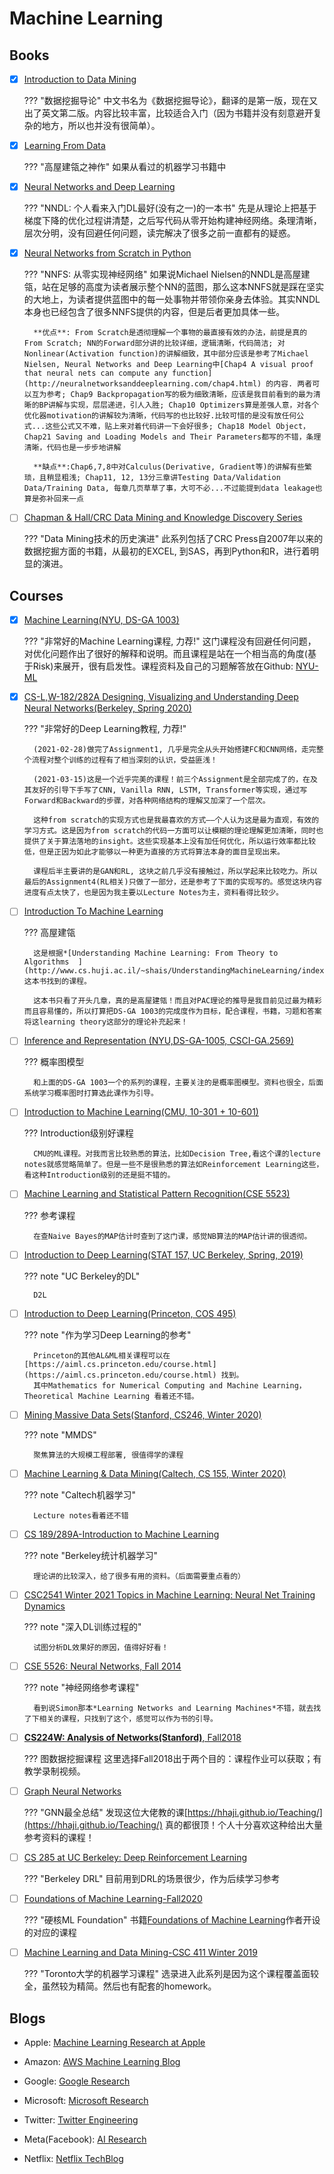# Machine Learning


## Books
- [x] [Introduction to Data Mining](https://www-users.cs.umn.edu/~kumar001/dmbook/index.php)

    ??? "数据挖掘导论"
        中文书名为《数据挖掘导论》，翻译的是第一版，现在又出了英文第二版。内容比较丰富，比较适合入门（因为书籍并没有刻意避开复杂的地方，所以也并没有很简单）。



- [x] [Learning From Data](https://work.caltech.edu/library/index.html)

    ??? "高屋建瓴之神作"
        如果从看过的机器学习书籍中

- [x] [Neural Networks and Deep Learning](http://neuralnetworksanddeeplearning.com/)

    ??? "NNDL: 个人看来入门DL最好(没有之一)的一本书"
         先是从理论上把基于梯度下降的优化过程讲清楚，之后写代码从零开始构建神经网络。条理清晰，层次分明，没有回避任何问题，读完解决了很多之前一直都有的疑惑。

- [x] [Neural Networks from Scratch in Python](https://nnfs.io/)

    ??? "NNFS: 从零实现神经网络"
        如果说Michael Nielsen的NNDL是高屋建瓴，站在足够的高度为读者展示整个NN的蓝图，那么这本NNFS就是踩在坚实的大地上，为读者提供蓝图中的每一处事物并带领你亲身去体验。其实NNDL本身也已经包含了很多NNFS提供的内容，但是后者更加具体一些。

        **优点**: From Scratch是透彻理解一个事物的最直接有效的办法，前提是真的From Scratch; NN的Forward部分讲的比较详细，逻辑清晰，代码简洁; 对Nonlinear(Activation function)的讲解细致，其中部分应该是参考了Michael Nielsen, Neural Networks and Deep Learning中[Chap4 A visual proof that neural nets can compute any function](http://neuralnetworksanddeeplearning.com/chap4.html) 的内容. 两者可以互为参考; Chap9 Backpropagation写的极为细致清晰，应该是我目前看到的最为清晰的BP讲解与实现，层层递进，引人入胜; Chap10 Optimizers算是差强人意，对各个优化器motivation的讲解较为清晰，代码写的也比较好.比较可惜的是没有放任何公式...这些公式又不难，贴上来对着代码讲一下会好很多; Chap18 Model Object， Chap21 Saving and Loading Models and Their Parameters都写的不错，条理清晰，代码也是一步步地讲解

        **缺点**:Chap6,7,8中对Calculus(Derivative, Gradient等)的讲解有些繁琐，且稍显粗浅; Chap11, 12, 13分三章讲Testing Data/Validation Data/Training Data, 每章几页草草了事，大可不必...不过能提到data leakage也算是弥补回来一点


- [ ] [Chapman & Hall/CRC Data Mining and Knowledge Discovery Series](https://www.crcpress.com/Chapman--HallCRC-Data-Mining-and-Knowledge-Discovery-Series/book-series/CHDAMINODIS?page=&order=pubdate&size=48&view=list&status=published,forthcoming)

    ??? "Data Mining技术的历史演进"
        此系列包括了CRC Press自2007年以来的数据挖掘方面的书籍，从最初的EXCEL, 到SAS，再到Python和R，进行着明显的演进。


## Courses
- [x] [Machine Learning(NYU, DS-GA 1003)](https://davidrosenberg.github.io/ml2019/#home)

    ??? "非常好的Machine Learning课程, 力荐!"
        这门课程没有回避任何问题，对优化问题作出了很好的解释和说明。而且课程是站在一个相当高的角度(基于Risk)来展开，很有启发性。课程资料及自己的习题解答放在Github: [NYU-ML](https://github.com/shenxiangzhuang/NYU-ML)

- [x] [CS-L,W-182/282A Designing, Visualizing and Understanding Deep Neural Networks(Berkeley, Spring 2020)](https://bcourses.berkeley.edu/courses/1487769/wiki)

    ??? "非常好的Deep Learning教程, 力荐!"

        (2021-02-28)做完了Assignment1, 几乎是完全从头开始搭建FC和CNN网络，走完整个流程对整个训练的过程有了相当深刻的认识，受益匪浅！

        (2021-03-15)这是一个近乎完美的课程！前三个Assignment是全部完成了的，在及其友好的引导下手写了CNN, Vanilla RNN, LSTM, Transformer等实现，通过写Forward和Backward的步骤，对各种网络结构的理解又加深了一个层次。

        这种from scratch的实现方式也是我最喜欢的方式——个人认为这是最为直观，有效的学习方式。这是因为from scratch的代码一方面可以让模糊的理论理解更加清晰，同时也提供了关于算法落地的insight。这些实现基本上没有加任何优化，所以运行效率都比较低，但是正因为如此才能够以一种更为直接的方式将算法本身的面目呈现出来。

        课程后半主要讲的是GAN和RL, 这块之前几乎没有接触过，所以学起来比较吃力。所以最后的Assignment4(RL相关)只做了一部分，还是参考了下面的实现写的。感觉这块内容进度有点太快了，也是因为我主要以Lecture Notes为主，资料看得比较少。


- [ ] [Introduction To Machine Learning](https://www.cs.huji.ac.il/~shais/IML2014.html)

    ??? 高屋建瓴

        这是根据*[Understanding Machine Learning: From Theory to Algorithms  ](http://www.cs.huji.ac.il/~shais/UnderstandingMachineLearning/index.html)*这本书找到的课程。

        这本书只看了开头几章，真的是高屋建瓴！而且对PAC理论的推导是我目前见过最为精彩而且容易懂的，所以打算把DS-GA 1003的完成度作为目标，配合课程，书籍，习题和答案将这learning theory这部分的理论补充起来！


- [ ] [Inference and Representation (NYU,DS-GA-1005, CSCI-GA.2569)](https://github.com/joanbruna/ir18)

    ??? 概率图模型

        和上面的DS-GA 1003一个的系列的课程，主要关注的是概率图模型。资料也很全，后面系统学习概率图时打算选此课作为引导。



- [ ] [Introduction to Machine Learning(CMU, 10-301 + 10-601)](https://www.cs.cmu.edu/~mgormley/courses/10601-s19/schedule.html)

    ??? Introduction级别好课程

        CMU的ML课程。对我而言比较熟悉的算法，比如Decision Tree,看这个课的lecture notes就感觉略简单了。但是一些不是很熟悉的算法如Reinforcement Learning这些，看这种Introduction级别的还是挺不错的。

- [ ] [Machine Learning and Statistical Pattern Recognition(CSE 5523)](http://aritter.github.io/courses/5523_fall18.html)

    ??? 参考课程

        在查Naive Bayes的MAP估计时查到了这门课，感觉NB算法的MAP估计讲的很透彻。

- [ ] [Introduction to Deep Learning(STAT 157, UC Berkeley, Spring, 2019)](https://courses.d2l.ai/berkeley-stat-157/index.html)

    ??? note "UC Berkeley的DL"

        D2L

- [ ] [Introduction to Deep Learning(Princeton, COS 495)](https://www.cs.princeton.edu/courses/archive/spring16/cos495/)

    ??? note "作为学习Deep Learning的参考"

        Princeton的其他AL&ML相关课程可以在[https://aiml.cs.princeton.edu/course.html](https://aiml.cs.princeton.edu/course.html) 找到。
        其中Mathematics for Numerical Computing and Machine Learning， Theoretical Machine Learning 看着还不错。

- [ ] [Mining Massive Data Sets(Stanford, CS246, Winter 2020)](http://web.stanford.edu/class/cs246/)

    ??? note "MMDS"

        聚焦算法的大规模工程部署, 很值得学的课程

- [ ] [Machine Learning & Data Mining(Caltech, CS 155, Winter 2020)](http://www.yisongyue.com/courses/cs155/2020_winter/)

    ??? note "Caltech机器学习"

        Lecture notes看着还不错


- [ ] [CS 189/289A-Introduction to Machine Learning](https://people.eecs.berkeley.edu/~jrs/189/)

    ??? note "Berkeley统计机器学习"

        理论讲的比较深入，给了很多有用的资料。（后面需要重点看的）


- [ ] [CSC2541 Winter 2021   Topics in Machine Learning:   Neural Net Training Dynamics](https://www.cs.toronto.edu/~rgrosse/courses/csc2541_2021/)

    ??? note "深入DL训练过程的"

        试图分析DL效果好的原因，值得好好看！

- [ ] [CSE 5526: Neural Networks, Fall 2014](http://mr-pc.org/t/cse5526/)

    ??? note "神经网络参考课程"

        看到说Simon那本*Learning Networks and Learning Machines*不错，就去找了下相关的课程，只找到了这个，感觉可以作为书的引导。


- [ ] [**CS224W: Analysis of Networks(Stanford)**, Fall2018](http://snap.stanford.edu/class/cs224w-2018/)

    ??? 图数据挖掘课程
        这里选择Fall2018出于两个目的：课程作业可以获取；有教学录制视频。

- [ ] [Graph Neural Networks](https://hhaji.github.io/Deep-Learning/Graph-Neural-Networks/)

    ??? "GNN最全总结"
        发现这位大佬教的课[https://hhaji.github.io/Teaching/](https://hhaji.github.io/Teaching/)
        真的都很顶！个人十分喜欢这种给出大量参考资料的课程！

- [ ] [CS 285 at UC Berkeley: Deep Reinforcement Learning](http://rail.eecs.berkeley.edu/deeprlcourse/)

    ??? "Berkeley DRL"
        目前用到DRL的场景很少，作为后续学习参考

- [ ] [Foundations of Machine Learning-Fall2020](https://cs.nyu.edu/~mohri/ml20/)

    ??? "硬核ML Foundation"
        书籍[Foundations of Machine Learning](https://cs.nyu.edu/~mohri/mlbook/)作者开设的对应的课程

- [ ] [Machine Learning and Data Mining-CSC 411 Winter 2019](https://www.cs.toronto.edu/~mren/teach/csc411_19s/#overview)

    ??? "Toronto大学的机器学习课程"
     选录进入此系列是因为这个课程覆盖面较全，虽然较为精简。然后也有配套的homework。

## Blogs

- Apple: [Machine Learning Research at Apple](https://machinelearning.apple.com/)

- Amazon: [AWS Machine Learning Blog](https://aws.amazon.com/blogs/machine-learning/)

- Google: [Google Research](https://research.google/)

- Microsoft: [Microsoft Research](https://www.microsoft.com/en-us/research/publications/)

- Twitter: [Twitter Engineering](https://blog.twitter.com/engineering/en_us)

- Meta(Facebook): [AI Research](https://engineering.fb.com/category/ai-research/)

- Netflix: [Netflix TechBlog](https://netflixtechblog.com/)

